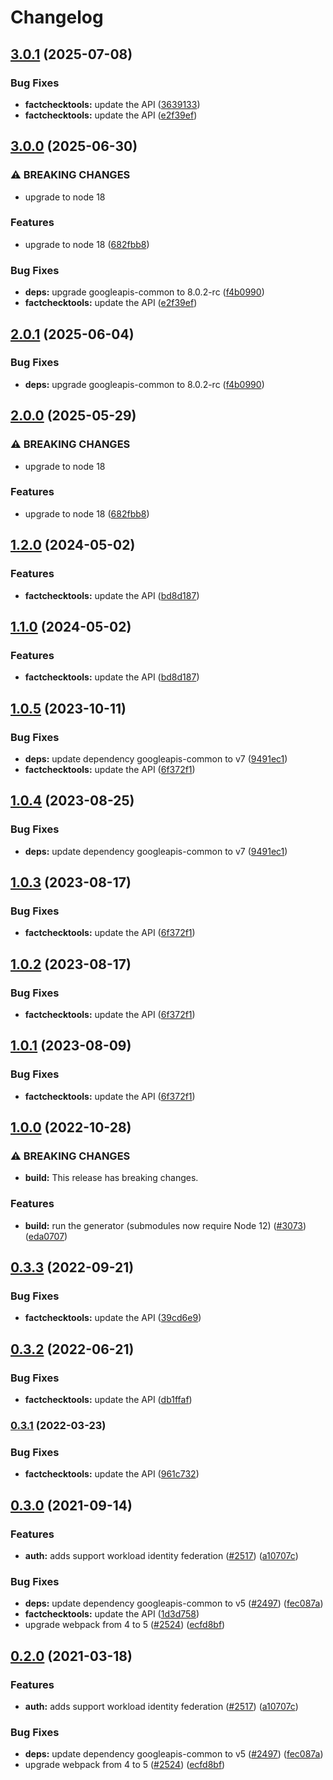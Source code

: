 # Changelog

## [3.0.1](https://github.com/googleapis/google-api-nodejs-client/compare/factchecktools-v3.0.0...factchecktools-v3.0.1) (2025-07-08)


### Bug Fixes

* **factchecktools:** update the API ([3639133](https://github.com/googleapis/google-api-nodejs-client/commit/36391333404b8c1d341dfa8bad6209c24e6beb86))
* **factchecktools:** update the API ([e2f39ef](https://github.com/googleapis/google-api-nodejs-client/commit/e2f39ef4c68607fb71ca0a7bebb38b59ea9cd264))

## [3.0.0](https://github.com/googleapis/google-api-nodejs-client/compare/factchecktools-v2.0.1...factchecktools-v3.0.0) (2025-06-30)


### ⚠ BREAKING CHANGES

* upgrade to node 18

### Features

* upgrade to node 18 ([682fbb8](https://github.com/googleapis/google-api-nodejs-client/commit/682fbb869189ae92b3e9a194d37d0548af0c1f92))


### Bug Fixes

* **deps:** upgrade googleapis-common to 8.0.2-rc ([f4b0990](https://github.com/googleapis/google-api-nodejs-client/commit/f4b099071040cfbcfe4a2e7d487d45ee93b369e0))
* **factchecktools:** update the API ([e2f39ef](https://github.com/googleapis/google-api-nodejs-client/commit/e2f39ef4c68607fb71ca0a7bebb38b59ea9cd264))

## [2.0.1](https://github.com/googleapis/google-api-nodejs-client/compare/factchecktools-v2.0.0...factchecktools-v2.0.1) (2025-06-04)


### Bug Fixes

* **deps:** upgrade googleapis-common to 8.0.2-rc ([f4b0990](https://github.com/googleapis/google-api-nodejs-client/commit/f4b099071040cfbcfe4a2e7d487d45ee93b369e0))

## [2.0.0](https://github.com/googleapis/google-api-nodejs-client/compare/factchecktools-v1.2.0...factchecktools-v2.0.0) (2025-05-29)


### ⚠ BREAKING CHANGES

* upgrade to node 18

### Features

* upgrade to node 18 ([682fbb8](https://github.com/googleapis/google-api-nodejs-client/commit/682fbb869189ae92b3e9a194d37d0548af0c1f92))

## [1.2.0](https://github.com/googleapis/google-api-nodejs-client/compare/factchecktools-v1.1.0...factchecktools-v1.2.0) (2024-05-02)


### Features

* **factchecktools:** update the API ([bd8d187](https://github.com/googleapis/google-api-nodejs-client/commit/bd8d187f2fa9859b230c0292c509312b93fba7a5))

## [1.1.0](https://github.com/googleapis/google-api-nodejs-client/compare/factchecktools-v1.0.5...factchecktools-v1.1.0) (2024-05-02)


### Features

* **factchecktools:** update the API ([bd8d187](https://github.com/googleapis/google-api-nodejs-client/commit/bd8d187f2fa9859b230c0292c509312b93fba7a5))

## [1.0.5](https://github.com/googleapis/google-api-nodejs-client/compare/factchecktools-v1.0.4...factchecktools-v1.0.5) (2023-10-11)


### Bug Fixes

* **deps:** update dependency googleapis-common to v7 ([9491ec1](https://github.com/googleapis/google-api-nodejs-client/commit/9491ec1cdc3c413e7d73edcfcd59cf5c28a7c855))
* **factchecktools:** update the API ([6f372f1](https://github.com/googleapis/google-api-nodejs-client/commit/6f372f19cc30109fef889f2022843e332b08b6b4))

## [1.0.4](https://github.com/googleapis/google-api-nodejs-client/compare/factchecktools-v1.0.3...factchecktools-v1.0.4) (2023-08-25)


### Bug Fixes

* **deps:** update dependency googleapis-common to v7 ([9491ec1](https://github.com/googleapis/google-api-nodejs-client/commit/9491ec1cdc3c413e7d73edcfcd59cf5c28a7c855))

## [1.0.3](https://github.com/googleapis/google-api-nodejs-client/compare/factchecktools-v1.0.2...factchecktools-v1.0.3) (2023-08-17)


### Bug Fixes

* **factchecktools:** update the API ([6f372f1](https://github.com/googleapis/google-api-nodejs-client/commit/6f372f19cc30109fef889f2022843e332b08b6b4))

## [1.0.2](https://github.com/googleapis/google-api-nodejs-client/compare/factchecktools-v1.0.1...factchecktools-v1.0.2) (2023-08-17)


### Bug Fixes

* **factchecktools:** update the API ([6f372f1](https://github.com/googleapis/google-api-nodejs-client/commit/6f372f19cc30109fef889f2022843e332b08b6b4))

## [1.0.1](https://github.com/googleapis/google-api-nodejs-client/compare/factchecktools-v1.0.0...factchecktools-v1.0.1) (2023-08-09)


### Bug Fixes

* **factchecktools:** update the API ([6f372f1](https://github.com/googleapis/google-api-nodejs-client/commit/6f372f19cc30109fef889f2022843e332b08b6b4))

## [1.0.0](https://github.com/googleapis/google-api-nodejs-client/compare/factchecktools-v0.3.3...factchecktools-v1.0.0) (2022-10-28)


### ⚠ BREAKING CHANGES

* **build:** This release has breaking changes.

### Features

* **build:** run the generator (submodules now require Node 12) ([#3073](https://github.com/googleapis/google-api-nodejs-client/issues/3073)) ([eda0707](https://github.com/googleapis/google-api-nodejs-client/commit/eda07079dadab46a80b6f9ede618f4f43030169e))

## [0.3.3](https://github.com/googleapis/google-api-nodejs-client/compare/factchecktools-v0.3.2...factchecktools-v0.3.3) (2022-09-21)


### Bug Fixes

* **factchecktools:** update the API ([39cd6e9](https://github.com/googleapis/google-api-nodejs-client/commit/39cd6e9b16f052f89a2850e33588434fe80ee655))

## [0.3.2](https://github.com/googleapis/google-api-nodejs-client/compare/factchecktools-v0.3.1...factchecktools-v0.3.2) (2022-06-21)


### Bug Fixes

* **factchecktools:** update the API ([db1ffaf](https://github.com/googleapis/google-api-nodejs-client/commit/db1ffaf137e039abc985d73814e10a0204247b2f))

### [0.3.1](https://github.com/googleapis/google-api-nodejs-client/compare/factchecktools-v0.3.0...factchecktools-v0.3.1) (2022-03-23)


### Bug Fixes

* **factchecktools:** update the API ([961c732](https://github.com/googleapis/google-api-nodejs-client/commit/961c7327bb518cb6c9393c3ebb02341a9ad7b63f))

## [0.3.0](https://www.github.com/googleapis/google-api-nodejs-client/compare/factchecktools-v0.2.0...factchecktools-v0.3.0) (2021-09-14)


### Features

* **auth:** adds support workload identity federation ([#2517](https://www.github.com/googleapis/google-api-nodejs-client/issues/2517)) ([a10707c](https://www.github.com/googleapis/google-api-nodejs-client/commit/a10707c477759e7c9ef6360a2fe800856fb600c1))


### Bug Fixes

* **deps:** update dependency googleapis-common to v5 ([#2497](https://www.github.com/googleapis/google-api-nodejs-client/issues/2497)) ([fec087a](https://www.github.com/googleapis/google-api-nodejs-client/commit/fec087abcf3d994dd41c3ffa0a0c12b1f9f09dae))
* **factchecktools:** update the API ([1d3d758](https://www.github.com/googleapis/google-api-nodejs-client/commit/1d3d758e3a35402435dfae8d8bda3b8be7a105c5))
* upgrade webpack from 4 to 5  ([#2524](https://www.github.com/googleapis/google-api-nodejs-client/issues/2524)) ([ecfd8bf](https://www.github.com/googleapis/google-api-nodejs-client/commit/ecfd8bfcd06e1beabff7ec9a8c4000222379eb8d))

## [0.2.0](https://www.github.com/googleapis/google-api-nodejs-client/compare/factchecktools-v0.1.0...factchecktools-v0.2.0) (2021-03-18)


### Features

* **auth:** adds support workload identity federation ([#2517](https://www.github.com/googleapis/google-api-nodejs-client/issues/2517)) ([a10707c](https://www.github.com/googleapis/google-api-nodejs-client/commit/a10707c477759e7c9ef6360a2fe800856fb600c1))


### Bug Fixes

* **deps:** update dependency googleapis-common to v5 ([#2497](https://www.github.com/googleapis/google-api-nodejs-client/issues/2497)) ([fec087a](https://www.github.com/googleapis/google-api-nodejs-client/commit/fec087abcf3d994dd41c3ffa0a0c12b1f9f09dae))
* upgrade webpack from 4 to 5  ([#2524](https://www.github.com/googleapis/google-api-nodejs-client/issues/2524)) ([ecfd8bf](https://www.github.com/googleapis/google-api-nodejs-client/commit/ecfd8bfcd06e1beabff7ec9a8c4000222379eb8d))
